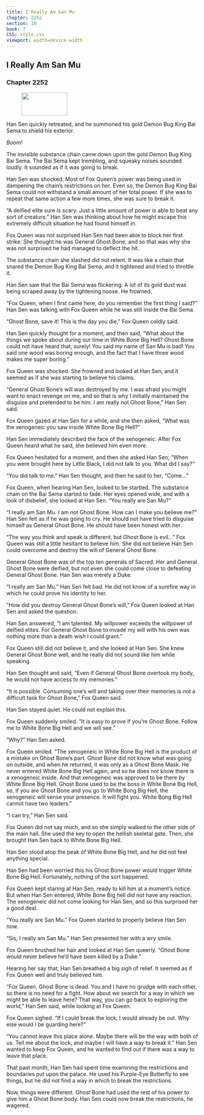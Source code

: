 ```yaml
---
title: I Really Am San Mu
chapter: 2252
section: 10
book: 7
CSS: style.css
viewport: width=device-width
---
```


## I Really Am San Mu

### Chapter 2252

<figure>
	<img src="../Images/gem.gif" alt="" id="gem" width="120" height="60" />
</figure>

Han Sen quickly retreated, and he summoned his gold Demon Bug King Bai Sema to shield his exterior.

*Boom!*

The invisible substance chain came down upon the gold Demon Bug King Bai Sema. The Bai Sema kept trembling, and squeaky noises sounded loudly. It sounded as if it was going to break.

Han Sen was shocked. Most of Fox Queen’s power was being used in dampening the chain’s restrictions on her. Even so, the Demon Bug King Bai Sema could not withstand a small amount of her total power. If she was to repeat that same action a few more times, she was sure to break it.

“A deified elite sure is scary. Just a little amount of power is able to beat any sort of creature.” Han Sen was thinking about how he might escape this extremely difficult situation he had found himself in.

Fox Queen was not surprised Han Sen had been able to block her first strike. She thought he was General Ghost Bone, and so that was why she was not surprised he had managed to deflect the hit.

The substance chain she slashed did not relent. It was like a chain that snared the Demon Bug King Bai Sema, and it tightened and tried to throttle it.

Han Sen saw that the Bai Sema was flickering. A lot of its gold dust was being scraped away by the tightening noose. He frowned.

“Fox Queen, when I first came here, do you remember the first thing I said?” Han Sen was talking with Fox Queen while he was still inside the Bai Sema.

“Ghost Bone, save it! This is the day you die,” Fox Queen coldly said.

Han Sen quickly thought for a moment, and then said, “What about the things we spoke about during our time in White Bone Big Hell? Ghost Bone could not have heard that, surely! You said my name of San Mu is bad! You said one wood was boring enough, and the fact that I have three wood makes me super boring.”

Fox Queen was shocked. She frowned and looked at Han Sen, and it seemed as if she was starting to believe his claims.

“General Ghost Bone’s will was destroyed by me. I was afraid you might want to enact revenge on me, and so that is why I initially maintained the disguise and pretended to be him. I am really not Ghost Bone,” Han Sen said.

Fox Queen gazed at Han Sen for a while, and she then asked, “What was the xenogeneic you saw inside White Bone Big Hell?”

Han Sen immediately described the face of the xenogeneic. After Fox Queen heard what he said, she believed him even more.

Fox Queen hesitated for a moment, and then she asked Han Sen, “When you were brought here by Little Black, I did not talk to you. What did I say?”

“You did talk to me.” Han Sen thought, and then he said to her, “Come…”

Fox Queen, when hearing Han Sen, looked to be startled. The substance chain on the Bai Sema started to fade. Her eyes opened wide, and with a look of disbelief, she looked at Han Sen. “You really are San Mu?”

“I really am San Mu. I am not Ghost Bone. How can I make you believe me?” Han Sen felt as if he was going to cry. He should not have tried to disguise himself as General Ghost Bone. He should have been honest with her.

“The way you think and speak is different, but Ghost Bone is evil…” Fox Queen was still a little hesitant to believe him. She did not believe Han Sen could overcome and destroy the will of General Ghost Bone.

General Ghost Bone was of the top ten generals of Sacred. Her and General Ghost Bone were deified, but not even she could come close to defeating General Ghost Bone. Han Sen was merely a Duke.

“I really am San Mu.” Han Sen felt bad. He did not know of a surefire way in which he could prove his identity to her.

“How did you destroy General Ghost Bone’s will,” Fox Queen looked at Han Sen and asked the question.

Han Sen answered, “I am talented. My willpower exceeds the willpower of deified elites. For General Ghost Bone to invade my will with his own was nothing more than a death wish I could grant.”

Fox Queen still did not believe it, and she looked at Han Sen. She knew General Ghost Bone well, and he really did not sound like him while speaking.

Han Sen thought and said, “Even if General Ghost Bone overtook my body, he would not have access to my memories.”

“It is possible. Consuming one’s will and taking over their memories is not a difficult task for Ghost Bone,” Fox Queen said.

Han Sen stayed quiet. He could not explain this.

Fox Queen suddenly smiled. “It is easy to prove if you’re Ghost Bone. Follow me to White Bone Big Hell and we will see.”

“Why?” Han Sen asked.

Fox Queen smiled. “The xenogeneic in White Bone Big Hell is the product of a mistake on Ghost Bone’s part. Ghost Bone did not know what was going on outside, and when he returned, it was only as a Ghost Bone Mask. He never entered White Bone Big Hell again, and so he does not know there is a xenogeneic inside. And that xenogeneic was approved to be there by White Bone Big Hell. Ghost Bone used to be the boss in White Bone Big Hell, so, if you are Ghost Bone and you go to White Bong Big Hell, the xenogeneic will sense your presence. It will fight you. White Bong Big Hell cannot have two leaders.”

“I can try,” Han Sen said.

Fox Queen did not say much, and so she simply walked to the other side of the main hall. She used the key to open the hellish skeletal gate. Then, she brought Han Sen back to White Bone Big Hell.

Han Sen stood atop the peak of White Bone Big Hell, and he did not feel anything special.

Han Sen had been worried this his Ghost Bone power would trigger White Bone Big Hell. Fortunately, nothing of the sort happened.

Fox Queen kept staring at Han Sen, ready to kill him at a moment’s notice. But when Han Sen entered, White Bone Big hell did not have any reaction. The xenogeneic did not come looking for Han Sen, and so this surprised her a good deal.

“You really are San Mu.” Fox Queen started to properly believe Han Sen now.

“Sis, I really am San Mu.” Han Sen presented her with a wry smile.

Fox Queen brushed her hair and looked at Han Sen queerly. “Ghost Bone would never believe he’d have been killed by a Duke.”

Hearing her say that, Han Sen breathed a big sigh of relief. It seemed as if Fox Queen well and truly believed him.

“Fox Queen, Ghost Bone is dead. You and I have no grudge with each other, so there is no need for a fight. How about we search for a way in which we might be able to leave here? That way, you can go back to exploring the world,” Han Sen said, while looking at Fox Queen.

Fox Queen sighed. “If I could break the lock, I would already be out. Why else would I be guarding here?”

“You cannot leave this place alone. Maybe there will be the way with both of us. Tell me about the lock, and maybe I will have a way to break it.” Han Sen wanted to keep Fox Queen, and he wanted to find out if there was a way to leave that place.

That past month, Han Sen had spent time examining the restrictions and boundaries put upon the palace. He used his Purple-Eye Butterfly to see things, but he did not find a way in which to break the restrictions.

Now, things were different. Ghost Bone had used the rest of his power to give him a Ghost Bone body. Han Sen could now break the restrictions, he wagered.